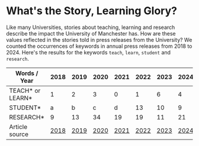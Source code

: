# What's the Story, Learning Glory?

Like many Universities, stories about teaching, learning and research describe the impact the University of Manchester has. How are these values reflected in the stories told in press releases from the University? We counted the occurrences of keywords in annual press releases from 2018 to 2024. Here's the results for the keywords `teach`, `learn`, `student` and `research`.

| Words / Year               |2018        |2019       | 2020      |2021       |2022       |2023       |2024       |
| -------------------------- | ---------- |---------- |---------- |---------- |---------- |---------- |---------- |
| TEACH* or LEARN*          | 1           |2          |3          |0          |1          |  6        | 4         |
| STUDENT*                  | a           |b          |c          |d          |13         | 10        | 9         |
| RESEARCH*                 | 9           |13         |34         |19         |19         | 11        | 21        |
| Article source            | [2018](https://www.manchester.ac.uk/discover/news/2018-review-year/)               |[2019](https://www.manchester.ac.uk/discover/news/the-2019-review-of-the-year/)           | [2020](https://github.com/dullhunk/cdyf/issues/987)       | [2021](https://github.com/dullhunk/cdyf/issues/986)         | [2022](https://github.com/dullhunk/cdyf/issues/985)        | [2023](https://github.com/dullhunk/cdyf/issues/984) |[2024](https://github.com/dullhunk/cdyf/issues/983) |

<!--
for Matthew Moth, appointed as Director of Communications May 2021
https://www.staffnet.manchester.ac.uk/news/display/?id=26307
-->


<!--
### Jekyll Themes

Your Pages site will use the layout and styles from the Jekyll theme you have selected in your [repository settings](https://github.com/dullhunk/teaching-and-learning/settings/pages). The name of this theme is saved in the Jekyll `_config.yml` configuration file.

### Support or Contact

Having trouble with Pages? Check out our [documentation](https://docs.github.com/categories/github-pages-basics/) or [contact support](https://support.github.com/contact) and we’ll help you sort it out.-->
